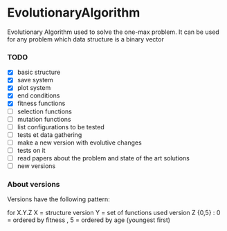 # EvolutionaryAlgorithm
Evolutionary Algorithm used to solve the one-max problem. It can be used for any problem which data structure is a binary vector

### TODO
 - [x] basic structure
 - [x] save system
 - [x] plot system
 - [x] end conditions
 - [x] fitness functions
 - [ ] selection functions
 - [ ] mutation functions
 - [ ] list configurations to be tested
 - [ ] tests et data gathering
 - [ ] make a new version with evolutive changes
 - [ ] tests on it
 - [ ] read papers about the problem and state of the art solutions
 - [ ] new versions 

 ### About versions

 Versions have the following pattern: 
 
 for X.Y.Z
 X = structure version
 Y = set of functions used version
 Z {0,5} : 0 = ordered by fitness , 5 = ordered by age (youngest first)
